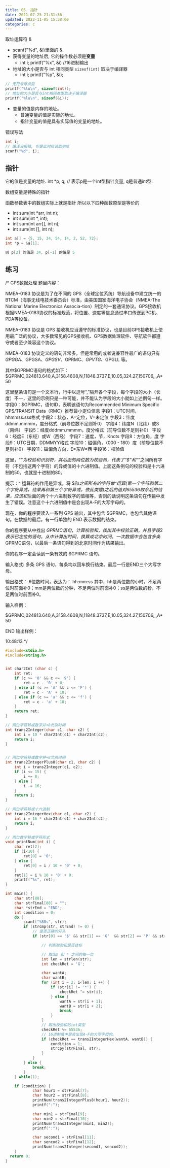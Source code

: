 ```yaml
---
title: 05. 指针
date: 2021-07-25 21:31:56
updated: 2022-11-05 15:58:00
categories: c
---
```


取址运算符 &
* scanf("%d", &i)里面的 &
* 获得变量的地址后, 它的操作数必须是**变量**
  + int i; printf("%x", &i) //16进制输出
* 地址的大小是否与 int 相同类型 `sizeof(int)` 取决于编译器
  + int i; printf("%p", &i);


```c
// 无符号浮点型
printf("%lu\n", sizeof(int));
// 地址的大小是否与int相同类型取决于编译器
printf("%lu\n", sizeof(&i));
```

* 变量的值是内存的地址。
  + 普通变量的值是实际的地址。
  + 指针变量的值是具有实际值的变量的地址。

错误写法

```c
int i;
// 编译没报错, 但是此时应该取地址
scanf("%d", i);
```

## 指针

它的值是变量的地址.
int *p, q; // 表示p是一个int型指针变量, q是普通int型.

数组变量是特殊的指针

函数参数表中的数组实际上就是指针
所以以下四种函数原型是等价的

* int sum(int *arr, int n);
* int sum(int *, int);
* int sum(int arr[], int n);
* int sum(int [], int n);

```c
int a[] = {5, 15, 34, 54, 14, 2, 52, 72};
int *p = &a[1];

则 p[2] 的值是 34, p[-1] 的值是 5
```

## 练习

/*
GPS数据处理
题目内容：

NMEA-0183 协议是为了在不同的 GPS（全球定位系统）导航设备中建立统一的BTCM（海事无线电技术委员会）标准，由美国国家海洋电子协会（NMEA-The National Marine Electronics Associa-tion）制定的一套通讯协议。GPS接收机根据NMEA-0183协议的标准规范，将位置、速度等信息通过串口传送到PC机、PDA等设备。

NMEA-0183 协议是 GPS 接收机应当遵守的标准协议，也是目前GPS接收机上使用最广泛的协议，大多数常见的GPS接收机、GPS数据处理软件、导航软件都遵守或者至少兼容这个协议。

NMEA-0183 协议定义的语句非常多，但是常用的或者说兼容性最广的语句只有$GPGGA、$GPGSA、$GPGSV、$GPRMC、$GPVTG、$GPGLL 等。

其中$GPRMC语句的格式如下：    $GPRMC,024813.640,A,3158.4608,N,11848.3737,E,10.05,324.27,150706,,,A*50

这里整条语句是一个文本行，行中以逗号“,”隔开各个字段，每个字段的大小（长度）不一，这里的示例只是一种可能，并不能认为字段的大小就如上述例句一样。
    字段0：$GPRMC，语句ID，表明该语句为Recommended Minimum Specific GPS/TRANSIT Data（RMC）推荐最小定位信息
    字段1：UTC时间，hhmmss.sss格式
    字段2：状态，A=定位，V=未定位
    字段3：纬度ddmm.mmmm，度分格式（前导位数不足则补0）
    字段4：纬度N（北纬）或S（南纬）
    字段5：经度dddmm.mmmm，度分格式（前导位数不足则补0）
    字段6：经度E（东经）或W（西经）
    字段7：速度，节，Knots
    字段8：方位角，度
    字段9：UTC日期，DDMMYY格式
    字段10：磁偏角，（000 - 180）度（前导位数不足则补0）
    字段11：磁偏角方向，E=东W=西
    字段16：校验值

这里，“*”为校验和识别符，其后面的两位数为校验和，代表了“$”和“*”之间所有字符（不包括这两个字符）的异或值的十六进制值。上面这条例句的校验和是十六进制的50，也就是十进制的80。

提示：^ 运算符的作用是异或。将 $和*之间所有的字符做^运算(第一个字符和第二个字符异或，结果再和第三个字符异或，依此类推)之后的值对65536取余后的结果，应该和*后面的两个十六进制数字的值相等，否则的话说明这条语句在传输中发生了错误。注意这个十六进制值中是会出现A-F的大写字母的。

现在，你的程序要读入一系列 GPS 输出，其中包含 $GPRMC，也包含其他语句。在数据的最后，有一行单独的
    END
表示数据的结束。

你的程序要从中找出 $GPRMC 语句，计算校验和，找出其中校验正确，并且字段2表示已定位的语句，从中计算出时间，换算成北京时间。一次数据中会包含多条$GPRMC语句，以最后一条语句得到的北京时间作为结果输出。

你的程序一定会读到一条有效的 $GPRMC 语句。

输入格式:
多条 GPS 语句，每条均以回车换行结束。最后一行是END三个大写字母。

输出格式：
6位数时间，表达为：
    hh:mm:ss
其中，hh是两位数的小时，不足两位时前面补0；mm是两位数的分钟，不足两位时前面补0；ss是两位数的秒，不足两位时前面补0。

输入样例：

$GPRMC,024813.640,A,3158.4608,N,11848.3737,E,10.05,324.27,150706,,,A*50

END
输出样例：

10:48:13
*/

```c
#include<stdio.h>
#include<string.h>


int char2Int (char c) {
    int ret;
    if (c >= '0' && c <= '9') {
        ret = c - '0' + 0;
    } else if (c >= 'A' && c <= 'F') {
        ret = c - 'A' + 10;
    } else if (c >= 'a' && c <= 'f') {
        ret = c - 'a' + 10;
    }
    return ret;
}

// 两位字符转成数字并+8北京时间
int trans2Integer(char c1, char c2) {
    int i = 10 * char2Int(c1) + char2Int(c2);
    return i;
}


// 两位字符转成数字并+8北京时间
int trans2IntegerPlus8(char c1, char c2) {
    int i = trans2Integer(c1, c2);
    if (i <= 15) {
        i += 8;
    } else {
        i -= 16;
    }
    return i;
}

// 两位字符转成十六进制
int trans2IntegerHex(char c1, char c2) {
    int i = 16 * char2Int(c1) + char2Int(c2);
    return i;
}

// 两位数字转成字符形式
void printNum(int i) {
    char ret[2];
    if (i<10) {
        ret[0] = '0';
    } else {
        ret[0] = i / 10 + '0' + 0;
    }
    ret[1] = i % 10 + '0' + 0;
    printf("%s", ret);
}

int main() {
    char str[88];
    char strFinal[88] = "";
    char *strEnd = "END";
    int condition = 0;
    do {
        scanf("%88s", str);
        if (strcmp(str, strEnd) != 0) {
            // 是否正确的开头
            if (str[0] == '$' && str[1] == 'G'  && str[2] == 'P' && str[3] == 'R' && str[4] == 'M' && str[5] == 'C') {

                // 判断校验和是否达标

                // 取出$ 和 * 之间的每一位
                int len = strlen(str);
                int checkRet = 'G';

                char wantA;
                char wantB;
                for (int i = 2; i<len; i ++) {
                    if (str[i] != '*') {
                        checkRet ^= str[i];
                    } else {
                        wantA = str[i + 1];
                        wantB = str[i + 2];
                        break;
                    }
                }
                // 取出校验和的int类型
                checkRet %= 65536;
                // 16进制值中是会出现A-F的大写字母的。
                if (checkRet == trans2IntegerHex(wantA, wantB)) {
                    condition = 1;
                    strcpy(strFinal, str);
                }
            }
        } else {
            break;
        }
    } while(1);

    if (condition) {
            char hour1 = strFinal[7];
            char hour2 = strFinal[8];
            printNum(trans2IntegerPlus8(hour1, hour2));
            printf(":");

            char min1 = strFinal[9];
            char min2 = strFinal[10];
            printNum(trans2Integer(min1, min2));
            printf(":");

            char second1 = strFinal[11];
            char sencod2 = strFinal[12];
            printNum(trans2Integer(second1, sencod2));
    }
  return 0;
}
```
